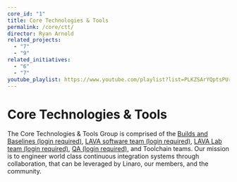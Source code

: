 ```yaml
---
core_id: "1"
title: Core Technologies & Tools
permalink: /core/ctt/
director: Ryan Arnold
related_projects:
  - "7"
  - "9"
related_initiatives:
  - "6"
  - "7"
youtube_playlist: https://www.youtube.com/playlist?list=PLKZSArYQptsPUr5SKVE9So5Y571DWSU4Y
---
```

# Core Technologies & Tools

The Core Technologies & Tools Group is comprised of the [Builds and Baselines (login required)](https://support.linaro.org/home), [LAVA software team (login required)](https://wiki.linaro.org/LAVA), [LAVA Lab team (login required)](https://wiki.linaro.org/%22https%3A//collaborate.linaro.org/pages/viewpage.action%3Ftitle%3DLinaro%2BLAB%26spaceKey%3DEP), [QA (login required)](https://collaborate.linaro.org/pages/viewpage.action?pageId=47841921), and Toolchain teams. Our mission is to engineer world class continuous integration systems through collaboration, that can be leveraged by Linaro, our members, and the community.
